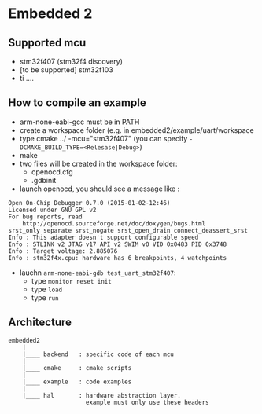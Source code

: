 # Embedded 2

## Supported mcu
* stm32f407 (stm32f4 discovery)
* [to be supported] stm32f103
* ti ....

## How to compile an example
* arm-none-eabi-gcc must be in PATH
* create a workspace folder (e.g. in embedded2/example/uart/workspace
* type cmake ../ -mcu="stm32f407" (you can specify `-DCMAKE_BUILD_TYPE=<Relesase|Debug>`)
* make
* two files will be created in the workspace folder:
	* openocd.cfg
	* .gdbinit
* launch openocd, you should see a message like : 

```
Open On-Chip Debugger 0.7.0 (2015-01-02-12:46)
Licensed under GNU GPL v2
For bug reports, read
	http://openocd.sourceforge.net/doc/doxygen/bugs.html
srst_only separate srst_nogate srst_open_drain connect_deassert_srst
Info : This adapter doesn't support configurable speed
Info : STLINK v2 JTAG v17 API v2 SWIM v0 VID 0x0483 PID 0x3748
Info : Target voltage: 2.885076
Info : stm32f4x.cpu: hardware has 6 breakpoints, 4 watchpoints
```

* lauchn `arm-none-eabi-gdb test_uart_stm32f407`:
	* type `monitor reset init`
	* type `load`
	* type `run`

## Architecture 

```
embedded2
	|
	|____ backend	: specific code of each mcu 
	|
	|____ cmake		: cmake scripts
	|
	|____ example	: code examples
	|
	|____ hal		: hardware abstraction layer.
					  example must only use these headers
```
